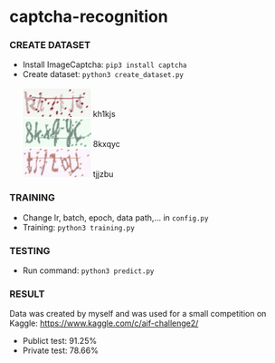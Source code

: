 # captcha-recognition
### CREATE DATASET ###
  - Install ImageCaptcha: ```pip3 install captcha ```
  - Create dataset: ```python3 create_dataset.py``` <br /><br />
  ![](data/train/c793781cce93bd838c24243d9d24d396.png) kh1kjs <br />
  ![](data/train/ce6a03f96b3aef267e7564dc425a9c78.png) 8kxqyc <br />
  ![](data/train/d5c9e15d07d31f74009dd0a349836137.png) tjjzbu
### TRAINING ### 
  - Change lr, batch, epoch, data path,... in ```config.py``` 
  - Training: ```python3 training.py```
### TESTING ### 
  - Run command: ```python3 predict.py```
### RESULT ####
  Data was created by myself and was used for a small competition on Kaggle:
  https://www.kaggle.com/c/aif-challenge2/
  - Publict test: 91.25%
  - Private test: 78.66%
